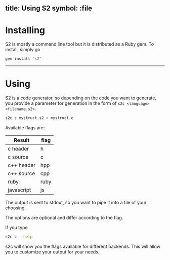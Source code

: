 title: Using S2
symbol: :file
---

# Installing
S2 is mostly a command line tool but it is distributed as a Ruby gem. To install, simply go

```bash
gem install "s2"
```

---

# Using
S2 is a code generator, so depending on the code you want to generate, you provide a parameter for generation in the form of `s2c <language> <filename.s2>`.

```bash
s2c c mystruct.s2 > mystruct.c
```

Available flags are:

| Result          | flag   |
| --------------- | ------ |
| c header        |  h     |
| c source        |  c     |
| c++ header      |  hpp   |
| c++ source      |  cpp   |
| ruby            |  ruby  |
| javascript      |  js    |

The output is sent to stdout, so you want to pipe it into a file of your choosing.

The options are optional and differ according to the flag.

If you type

```bash
s2c c --help
```

s2c will show you the flags available for different backends. This will allow you to customize your output for your needs.
